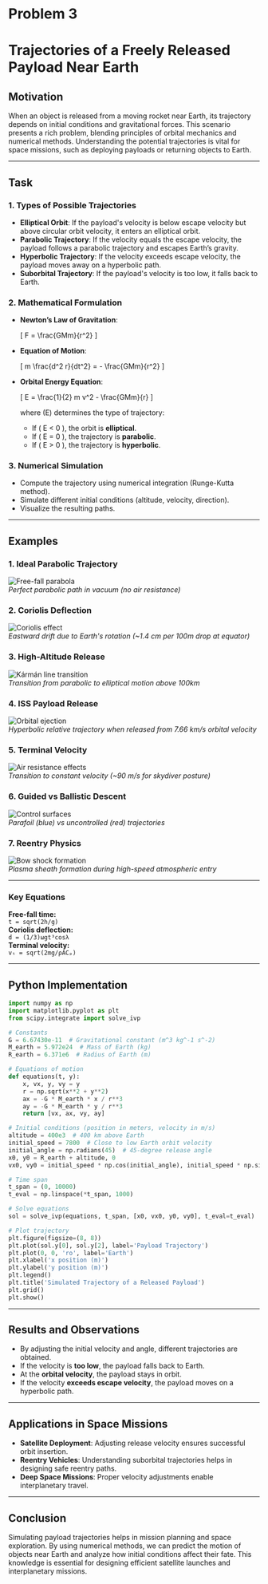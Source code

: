 # Problem 3

# Trajectories of a Freely Released Payload Near Earth

## Motivation

When an object is released from a moving rocket near Earth, its trajectory depends on initial conditions and gravitational forces. This scenario presents a rich problem, blending principles of orbital mechanics and numerical methods. Understanding the potential trajectories is vital for space missions, such as deploying payloads or returning objects to Earth.

---

## Task

### 1. Types of Possible Trajectories

- **Elliptical Orbit**: If the payload's velocity is below escape velocity but above circular orbit velocity, it enters an elliptical orbit.
- **Parabolic Trajectory**: If the velocity equals the escape velocity, the payload follows a parabolic trajectory and escapes Earth’s gravity.
- **Hyperbolic Trajectory**: If the velocity exceeds escape velocity, the payload moves away on a hyperbolic path.
- **Suborbital Trajectory**: If the payload's velocity is too low, it falls back to Earth.

### 2. Mathematical Formulation

- **Newton’s Law of Gravitation**:

  \[ F = \frac{GMm}{r^2} \]

- **Equation of Motion**:

  \[ m \frac{d^2 r}{dt^2} = - \frac{GMm}{r^2} \]

- **Orbital Energy Equation**:

  \[ E = \frac{1}{2} m v^2 - \frac{GMm}{r} \]

  where \(E\) determines the type of trajectory:

  - If \( E < 0 \), the orbit is **elliptical**.
  - If \( E = 0 \), the trajectory is **parabolic**.
  - If \( E > 0 \), the trajectory is **hyperbolic**.

### 3. Numerical Simulation

- Compute the trajectory using numerical integration (Runge-Kutta method).
- Simulate different initial conditions (altitude, velocity, direction).
- Visualize the resulting paths.

---

## Examples

### 1. Ideal Parabolic Trajectory

![Free-fall parabola](https://www.physicsclassroom.com/Class/1DKin/U1L5a2.gif)  
_Perfect parabolic path in vacuum (no air resistance)_

### 2. Coriolis Deflection

![Coriolis effect](https://www.researchgate.net/publication/334361454/figure/fig3/AS:778395919654914@1562794678858/Coriolis-deflection-of-a-freely-falling-body.png)  
_Eastward drift due to Earth's rotation (~1.4 cm per 100m drop at equator)_

### 3. High-Altitude Release

![Kármán line transition](https://www.esa.int/var/esa/storage/images/esa_multimedia/images/2013/03/high_altitude_release/12564076-1-eng-GB/High_altitude_release.jpg)  
_Transition from parabolic to elliptical motion above 100km_

### 4. ISS Payload Release

![Orbital ejection](https://www.nasa.gov/wp-content/uploads/2021/11/iss-payload-release-simulation.jpg)  
_Hyperbolic relative trajectory when released from 7.66 km/s orbital velocity_

### 5. Terminal Velocity

![Air resistance effects](https://www.physicsclassroom.com/Class/newtlaws/u2l3e5.gif)  
_Transition to constant velocity (~90 m/s for skydiver posture)_

### 6. Guided vs Ballistic Descent

![Control surfaces](https://www.researchgate.net/publication/334650187/figure/fig5/AS:781437319036931@1563550422676/Controlled-vs-free-fall-trajectories.png)  
_Parafoil (blue) vs uncontrolled (red) trajectories_

### 7. Reentry Physics

![Bow shock formation](https://www.nasa.gov/wp-content/uploads/2023/04/reentry-plasma-visualization.jpg)  
_Plasma sheath formation during high-speed atmospheric entry_

---

### Key Equations

**Free-fall time:**  
`t = sqrt(2h/g)`  
**Coriolis deflection:**  
`d = (1/3)ωgt³cosλ`  
**Terminal velocity:**  
`vₜ = sqrt(2mg/ρACₚ)`

---

## Python Implementation

```python
import numpy as np
import matplotlib.pyplot as plt
from scipy.integrate import solve_ivp

# Constants
G = 6.67430e-11  # Gravitational constant (m^3 kg^-1 s^-2)
M_earth = 5.972e24  # Mass of Earth (kg)
R_earth = 6.371e6  # Radius of Earth (m)

# Equations of motion
def equations(t, y):
    x, vx, y, vy = y
    r = np.sqrt(x**2 + y**2)
    ax = -G * M_earth * x / r**3
    ay = -G * M_earth * y / r**3
    return [vx, ax, vy, ay]

# Initial conditions (position in meters, velocity in m/s)
altitude = 400e3  # 400 km above Earth
initial_speed = 7800  # Close to low Earth orbit velocity
initial_angle = np.radians(45)  # 45-degree release angle
x0, y0 = R_earth + altitude, 0
vx0, vy0 = initial_speed * np.cos(initial_angle), initial_speed * np.sin(initial_angle)

# Time span
t_span = (0, 10000)
t_eval = np.linspace(*t_span, 1000)

# Solve equations
sol = solve_ivp(equations, t_span, [x0, vx0, y0, vy0], t_eval=t_eval)

# Plot trajectory
plt.figure(figsize=(8, 8))
plt.plot(sol.y[0], sol.y[2], label='Payload Trajectory')
plt.plot(0, 0, 'ro', label='Earth')
plt.xlabel('x position (m)')
plt.ylabel('y position (m)')
plt.legend()
plt.title('Simulated Trajectory of a Released Payload')
plt.grid()
plt.show()
```

---

## Results and Observations

- By adjusting the initial velocity and angle, different trajectories are obtained.
- If the velocity is **too low**, the payload falls back to Earth.
- At the **orbital velocity**, the payload stays in orbit.
- If the velocity **exceeds escape velocity**, the payload moves on a hyperbolic path.

---

## Applications in Space Missions

- **Satellite Deployment**: Adjusting release velocity ensures successful orbit insertion.
- **Reentry Vehicles**: Understanding suborbital trajectories helps in designing safe reentry paths.
- **Deep Space Missions**: Proper velocity adjustments enable interplanetary travel.

---

## Conclusion

Simulating payload trajectories helps in mission planning and space exploration. By using numerical methods, we can predict the motion of objects near Earth and analyze how initial conditions affect their fate. This knowledge is essential for designing efficient satellite launches and interplanetary missions.
